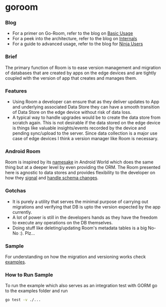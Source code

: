 # goroom

### Blog
* For a primer on Go-Room, refer to the blog on [Basic Usage](https://medium.com/adonmo-tech/go-room-5c1d4f46a77e)
* For a peek into the architecture, refer to the blog on [Internals](https://medium.com/adonmo-tech/go-room-internals-5b3475266fbb?sk=5ee4ae78890bfa73abab3184739efeef)
* For a guide to advanced usage, refer to the blog for [Ninja Users](https://medium.com/adonmo-tech/go-room-ninja-79be873f7cbf?source=friends_link&sk=1124bce19212beceba7d3845608ea904)

### Brief
The primary function of Room is to ease version management and migration of databases that are created by apps on the edge devices and are tightly coupled with the version of app that creates and manages them.

### Features
* Using Room a developer can ensure that as they deliver updates to App and underlying associated Data Store they can
have a smooth transition of Data Store on the edge device without risk of data loss.  
* A typical way to handle upgrades would be to create the data store from scratch again. This is not desirable if the
data stored on the edge device is things like valuable insights/events recorded by the device and pending sync/upload to the
server. Since data collection is a major use case of edge devices I think a version manager like Room is necessary.

### Android Room
Room is inspired by its [namesake](https://developer.android.com/training/data-storage/room) in Android World which does the same thing but at a deeper level by even providing the ORM.
The Room presented here is agnostic to data stores and provides flexibility to the developer on how they [signal](https://github.com/gamble09/groom/blob/master/orm/orm.go#L31) and [handle schema changes](https://github.com/gamble09/groom/blob/master/orm/orm.go#L36).

### Gotchas
* It is purely a utility that serves the minimal purpose of carrying out migrations and verifying that DB is upto the version expected by the app currently.  
* A lot of power is still in the developers hands as they have the freedom to execute any operations on the DB themselves.
* Doing stuff like deleting/updating Room's metadata tables is a big No-No :). Plz...

### Sample
For understanding on how the migration and versioning works check [examples](https://github.com/gamble09/groom/tree/master/example).  

### How to Run Sample
To run the example which also serves as an integration test with GORM go to the examples folder and run
```sh
go test -v ./...
```
